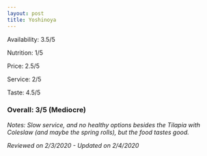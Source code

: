 ```yaml
---
layout: post
title: Yoshinoya
---
```


Availability: 3.5/5

Nutrition: 1/5

Price: 2.5/5

Service: 2/5

Taste: 4.5/5

### Overall: 3/5 (Mediocre)

*Notes: Slow service, and no healthy options besides the Tilapia with Coleslaw (and maybe the spring rolls), but the food 
tastes good.*

*Reviewed on 2/3/2020 - Updated on 2/4/2020*
